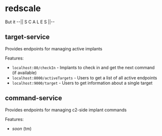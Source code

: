 # redscale
But it  --||  S C A L E S  ||--


## target-service
Provides endpoints for managing active implants

Features:
- `localhost:80/checkIn` - Implants to check in and get the next command (if available)
- `localhost:8000/activeTargets` - Users to get a list of all active endpoints
- `localhost:9000/target` - Users to get information about a single target


## command-service
Provides endpoints for managing c2-side implant commands

Features:
- *soon* (tm)